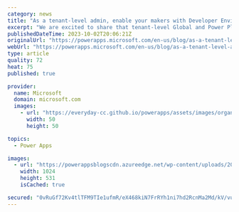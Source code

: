 ```yaml
---
category: news
title: "As a tenant-level admin, enable your makers with Developer Environments"
excerpt: "We are excited to share that tenant-level Global and Power Platform Administrators can now enable their app makers by creating Developer environments on makers&#8217; behalf. This new capability gives your admin the right balance between control and maker empowerment. These developer environments enable"
publishedDateTime: 2023-10-02T20:06:21Z
originalUrl: "https://powerapps.microsoft.com/en-us/blog/as-a-tenant-level-admin-enable-your-makers-with-developer-environments/"
webUrl: "https://powerapps.microsoft.com/en-us/blog/as-a-tenant-level-admin-enable-your-makers-with-developer-environments/"
type: article
quality: 72
heat: 75
published: true

provider:
  name: Microsoft
  domain: microsoft.com
  images:
    - url: "https://everyday-cc.github.io/powerapps/assets/images/organizations/microsoft.com-50x50.jpg"
      width: 50
      height: 50

topics:
  - Power Apps

images:
  - url: "https://powerappsblogscdn.azureedge.net/wp-content/uploads/2023/10/image-4-1024x531.png"
    width: 1024
    height: 531
    isCached: true

secured: "0vRuGf72Kv4tlTFM9TIe1ufmR/eX468kiN7FrRYh1ni7hd2RcnMa2Md/kV/vu+AW6AR/IdCkMkNrVnZSCK6IPe4TsWj/HvgT0k2TQggbKZ4QO34mq5x21q4Jy4fsSpiM5ELLGjlgeRpw2cWfizhjA2nJxG6ltaHNI9cMrC3AHIHBxT9wOIwcBq4Wfcpp0yS+s19jOBIx1LZArc3uzOgVuZbeCdeneON478SRwfBlQOEp8cl5fBjWfKJiKcvItvWrzclZMz44vBklzB6swsPXQfgj4Irl4Qwdlbn49Hgp/y1uPuAhYtoAy5+ClwUIg3Ll4VhSHRGgPPgZRYuGYcrbKJ1a7YAZ59pF4r+SqhMC0tg=;DxulSKoxQWHruIWvHqUd+w=="
---
```


